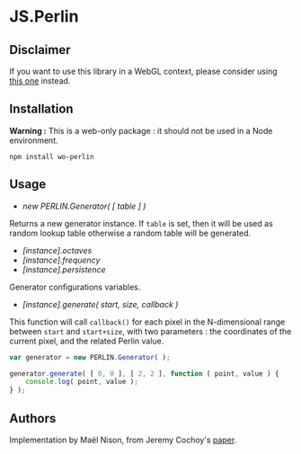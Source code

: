 # JS.Perlin

## Disclaimer

If you want to use this library in a WebGL context, please consider using [this one][1] instead.

[1]: https://github.com/ashima/webgl-noise

## Installation

**Warning :** This is a web-only package : it should not be used in a Node environment.

```npm install wo-perlin```

## Usage

- *new PERLIN.Generator( [ table ] )*

Returns a new generator instance. If `table` is set, then it will be used
as random lookup table otherwise a random table will be generated.

- *[instance].octaves*
- *[instance].frequency*
- *[instance].persistence*

Generator configurations variables.

- *[instance].generate( start, size, callback )*

This function will call `callback()` for each pixel in the N-dimensional
range between `start` and `start+size`, with two parameters : the
coordinates of the current pixel, and the related Perlin value.

```javascript
var generator = new PERLIN.Generator( );

generator.generate( [ 0, 0 ], [ 2, 2 ], function ( point, value ) {
    console.log( point, value );
} );
```

## Authors

Implementation by Maël Nison, from Jeremy Cochoy's [paper][2].

[2]: http://zenol.fr/dl/perlin_noise.pdf
